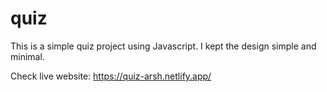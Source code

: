 # quiz
This is a simple quiz project using Javascript. I kept the design simple and minimal.


Check live website: https://quiz-arsh.netlify.app/
